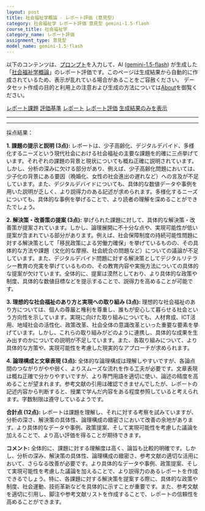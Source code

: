 ```yaml
---
layout: post
title: 社会福祉学概論 - レポート評価 (意見型)
category: 社会福祉学 レポート評価 意見型 gemini-1.5-flash
course_title: 社会福祉学
category_name: レポート評価
assignment_type: 意見型
model_name: gemini-1.5-flash
---
```


以下のコンテンツは、[プロンプト](http://127.0.0.1:8000/generated/社会福祉学/gemini-1.5-flash/prompt_レポート評価-意見型.md)を入力して、AI ([gemini-1.5-flash](contents/gemini-1.5-flash)) が生成した「[社会福祉学概論](/contents/社会福祉学/)」のレポート評価です。このページは生成結果から自動的に作成されているため、表示が乱れている場合があることをご容赦ください。
データセット作成の目的と利用上の注意および生成の方法については[About](/About)を御覧ください。

[レポート課題](../レポート課題-意見型)
[評価基準](../評価基準-意見型)
[レポート](../レポート-意見型)
[レポート評価](../レポート評価-意見型)
[生成結果のみを表示](http://127.0.0.1:8000/generated/社会福祉学/gemini-1.5-flash/レポート評価-意見型.md)
  

***
***
  
採点結果：

**1. 課題の提示と説明 (3点):** レポートは、少子高齢化、デジタルデバイド、多様化するニーズという現代社会における社会福祉の主要な課題を的確に三点挙げています。それぞれの課題の背景と現状についても概ね正確に説明されています。しかし、分析の深みに欠ける部分があり、例えば、少子高齢化問題においては、少子化の背景にある要因（晩婚化、女性の社会進出の遅れなど）への言及が不足しています。また、デジタルデバイドについても、具体的な数値データや事例を用いた説明が乏しく、より説得力のある記述が求められます。多様化するニーズについても、具体的な事例を挙げることで、より読者の理解を深めることができたでしょう。


**2. 解決策・改善策の提案 (3点):** 挙げられた課題に対して、具体的な解決策・改善策が提案されています。しかし、論理展開に不十分な点や、実現可能性が低い提案が含まれている部分があります。例えば、社会保障制度の持続可能性問題に対する解決策として「移民政策による労働力確保」を挙げているものの、その具体的な方法や課題（文化的な摩擦、社会統合の問題など）についての議論が不足しています。また、デジタルデバイド問題に対する解決策としてデジタルリテラシー教育の充実を挙げているものの、その教育内容や実施方法についての具体的な提案が欠けています。全体的に、提案は漠然としており、より具体的な政策や制度、具体的な数値目標などを提示することで、説得力を高めることが可能です。


**3. 理想的な社会福祉のあり方と実現への取り組み (3点):** 理想的な社会福祉のあり方については、個人の尊厳と権利を尊重し、誰もが安心して暮らせる社会という方向性を示しています。実現に向けた取り組みについても、人材育成、ICT活用、地域社会の活性化、政策改革、社会全体の意識改革といった重要な要素を挙げています。しかし、これらの取り組みがどのように連携し、具体的な成果を生み出すのかについての説明が不足しています。また、各取り組みについて、より具体的な方策や、実現可能性を考慮した現実的なアプローチが求められます。


**4. 論理構成と文章表現 (3点):** 全体的な論理構成は理解しやすいですが、各論点間のつながりがやや弱く、よりスムーズな流れを作る工夫が必要です。文章表現は概ね正確で分かりやすいですが、より専門用語を適切に使い、論述の精度を高めることが望まれます。参考文献の引用は確認できませんでしたが、レポートの記述内容から判断すると、授業で学んだ内容をある程度参照していると考えられます。字数制限は遵守しているようです。


**合計点 (12点):**  レポートは課題を理解し、それに対する考察を試みていますが、分析の深さ、解決策の具体性、論理構成の緻密さにおいて改善の余地があります。より具体的なデータや事例、政策提案、そして実現可能性を考慮した議論を加えることで、より高い評価を得ることが期待できます。


**コメント:** 全体的に、課題に対する理解度は高く、論旨も比較的明確です。しかし、分析の深み、解決策の具体性、論理構成の緻密さ、参考文献の適切な活用において、さらなる改善が必要です。より具体的なデータや事例、政策提案、そして実現可能性を考慮した議論を加えることで、より説得力のあるレポートを作成できるでしょう。特に、各課題に対する解決策を提案する際に、具体的な政策や制度、社会運動、技術革新などを具体的に示すことが重要です。また、参考文献を適切に引用し、脚注や参考文献リストを作成することで、レポートの信頼性を高めることができます。
